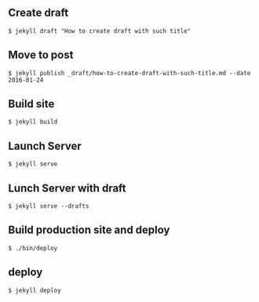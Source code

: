 
## Create draft

    $ jekyll draft "How to create draft with such title"

## Move to post

    $ jekyll publish _draft/how-to-create-draft-with-such-title.md --date 2016-01-24

## Build site

    $ jekyll build

## Launch Server

    $ jekyll serve

## Lunch Server with draft

    $ jekyll serve --drafts

## Build production site and deploy

    $ ./bin/deploy

## deploy

    $ jekyll deploy

